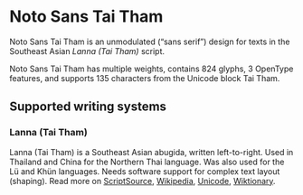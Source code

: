 
# Noto Sans Tai Tham

Noto Sans Tai Tham is an unmodulated (“sans serif”) design for texts in the Southeast Asian _Lanna (Tai Tham)_ script. 

Noto Sans Tai Tham has multiple weights, contains 824 glyphs, 3 OpenType features, and supports 135 characters from the Unicode block Tai Tham.


## Supported writing systems


### Lanna (Tai Tham)

Lanna (Tai Tham) is a Southeast Asian abugida, written left-to-right. Used in Thailand and China for the Northern Thai language. Was also used for the Lü and Khün languages. Needs software support for complex text layout (shaping). Read more on [ScriptSource](https://scriptsource.org/scr/Lana), [Wikipedia](https://en.wikipedia.org/wiki/ISO_15924:Lana), [Unicode](https://www.unicode.org/versions/Unicode13.0.0/ch16.pdf#G53337), [Wiktionary](https://en.wiktionary.org/wiki/Category:Tai_Tham_script).

